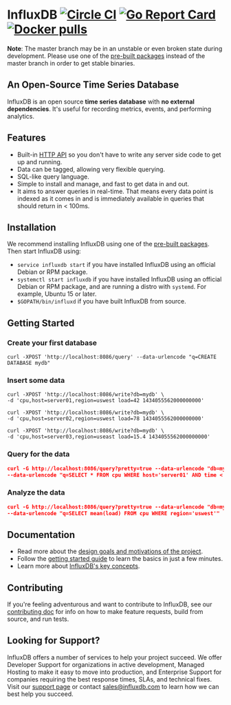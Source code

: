 # InfluxDB [![Circle CI](https://circleci.com/gh/influxdata/influxdb/tree/master.svg?style=svg)](https://circleci.com/gh/influxdata/influxdb/tree/master) [![Go Report Card](https://goreportcard.com/badge/github.com/influxdata/influxdb)](https://goreportcard.com/report/github.com/influxdata/influxdb) [![Docker pulls](https://img.shields.io/docker/pulls/library/influxdb.svg)](https://hub.docker.com/_/influxdb/)

**Note**: The master branch may be in an unstable or even broken state during development. Please use one of the [pre-built packages](https://influxdata.com/downloads/#influxdb) instead of the master branch in order to get stable binaries.

## An Open-Source Time Series Database

InfluxDB is an open source **time series database** with
**no external dependencies**. It's useful for recording metrics,
events, and performing analytics.

## Features

* Built-in [HTTP API](https://docs.influxdata.com/influxdb/latest/guides/writing_data/) so you don't have to write any server side code to get up and running.
* Data can be tagged, allowing very flexible querying.
* SQL-like query language.
* Simple to install and manage, and fast to get data in and out.
* It aims to answer queries in real-time. That means every data point is
  indexed as it comes in and is immediately available in queries that
  should return in < 100ms.

## Installation

We recommend installing InfluxDB using one of the [pre-built packages](https://influxdata.com/downloads/#influxdb). Then start InfluxDB using:

* `service influxdb start` if you have installed InfluxDB using an official Debian or RPM package.
* `systemctl start influxdb` if you have installed InfluxDB using an official Debian or RPM package, and are running a distro with `systemd`. For example, Ubuntu 15 or later.
* `$GOPATH/bin/influxd` if you have built InfluxDB from source.

## Getting Started

### Create your first database

```
curl -XPOST 'http://localhost:8086/query' --data-urlencode "q=CREATE DATABASE mydb"
```

### Insert some data
```
curl -XPOST 'http://localhost:8086/write?db=mydb' \
-d 'cpu,host=server01,region=uswest load=42 1434055562000000000'

curl -XPOST 'http://localhost:8086/write?db=mydb' \
-d 'cpu,host=server02,region=uswest load=78 1434055562000000000'

curl -XPOST 'http://localhost:8086/write?db=mydb' \
-d 'cpu,host=server03,region=useast load=15.4 1434055562000000000'
```

### Query for the data
```JSON
curl -G http://localhost:8086/query?pretty=true --data-urlencode "db=mydb" \
--data-urlencode "q=SELECT * FROM cpu WHERE host='server01' AND time < now() - 1d"
```

### Analyze the data
```JSON
curl -G http://localhost:8086/query?pretty=true --data-urlencode "db=mydb" \
--data-urlencode "q=SELECT mean(load) FROM cpu WHERE region='uswest'"
```

## Documentation

* Read more about the [design goals and motivations of the project](https://docs.influxdata.com/influxdb/latest/).
* Follow the [getting started guide](https://docs.influxdata.com/influxdb/latest/introduction/getting_started/) to learn the basics in just a few minutes.
* Learn more about [InfluxDB's key concepts](https://docs.influxdata.com/influxdb/latest/guides/writing_data/).

## Contributing

If you're feeling adventurous and want to contribute to InfluxDB, see our [contributing doc](https://github.com/influxdata/influxdb/blob/master/CONTRIBUTING.md) for info on how to make feature requests, build from source, and run tests.

## Looking for Support?

InfluxDB offers a number of services to help your project succeed. We offer Developer Support for organizations in active development, Managed Hosting to make it easy to move into production, and Enterprise Support for companies requiring the best response times, SLAs, and technical fixes. Visit our [support page](https://influxdata.com/services/) or contact [sales@influxdb.com](mailto:sales@influxdb.com) to learn how we can best help you succeed.

